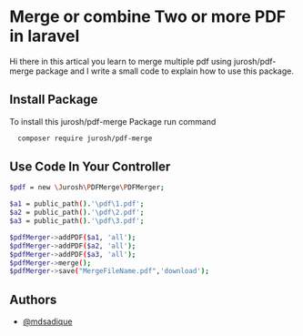 
# Merge or combine Two or more PDF in laravel

Hi there in this artical you learn to merge multiple pdf 
using jurosh/pdf-merge package and I write a small code to explain 
how to use this package.


## Install Package

To install this jurosh/pdf-merge Package run command

```bash
  composer require jurosh/pdf-merge
```


## Use Code In Your Controller
```bash
$pdf = new \Jurosh\PDFMerge\PDFMerger;

$a1 = public_path().'\pdf\1.pdf';
$a2 = public_path().'\pdf\2.pdf';
$a3 = public_path().'\pdf\3.pdf';

$pdfMerger->addPDF($a1, 'all');
$pdfMerger->addPDF($a2, 'all');
$pdfMerger->addPDF($a3, 'all');
$pdfMerger->merge();        
$pdfMerger->save("MergeFileName.pdf",'download');
```
## Authors

- [@mdsadique](https://github.com/mohammadsadique)
